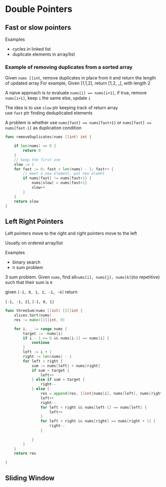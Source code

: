 # Double Pointers



## Fast or slow pointers

Examples 

- cycles in linked list
- duplicate elements in array/list

### Example of removing duplicates from a sorted array

Given `nums []int`, remove duplicates in place from it and return the length of updated array
For example, Given [1,1,2], return [1,2, _], with length 2

A naive approach is to evaluate 
`nums[i] == nums[i+1]`, 
if true, remove `nums[i+1]`, keep `i` the same
else, update `i`

The idea is to use `slow` ptr keeping track of return array  
use `fast` ptr finding deduplicated elements

A problem is whether use `nums[fast] == nums[fast+1]` or `nums[fast] == nums[fast-1]` as duplication condition


```go
func removeDuplicates(nums []int) int {

    if len(nums) == 0 {
        return 0
    }
    // keep the first one
    slow := 1
    for fast := 0; fast < len(nums) - 1; fast++ {
        // meet a new element, put new elemnt
        if nums[fast] != nums[fast+1] {
            nums[slow] = nums[fast+1]
            slow++
        }
    }
    return slow
}

```



## Left Right Pointers

Left pointers move to the right and right pointers move to the left

Usually on ordered array/list

Examples

- binary search
- n sum problem



3 sum problem. Given `nums`, find all`nums[i], nums[j], nums[k]`(no repetitive) such that their sum is `0`

given `[-1, 0, 1, 2, -1, -4]` return

`[-1, -1, 2]`, `[-1, 0, 1]`

```go
func threeSum(nums []int) [][]int {
    slices.Sort(nums)
    res := make([][]int, 0)

    for i, _ := range nums {
        target := -nums[i]
        if i - 1 >= 0 && nums[i-1] == nums[i] {
            continue
        }
        left := i + 1
        right := len(nums) - 1
        for left < right {
            sum := nums[left] + nums[right]
            if sum < target {
                left++
            } else if sum > target {
                right--
            } else {
                res = append(res, []int{nums[i], nums[left], nums[right]})
                left++
                right--
                for left < right && nums[left-1] == nums[left] {
                    left++
                }
                for left < right && nums[right] == nums[right + 1] {
                    right--
                }
                
            }
        }
    }
    return res

}
```






## Sliding Window



